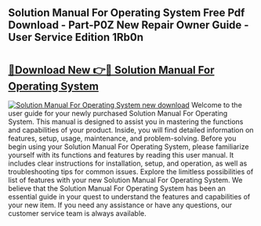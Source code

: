 ## Solution Manual For Operating System Free Pdf Download - Part-P0Z New Repair Owner Guide - User Service Edition 1Rb0n

# <h2><a href="http://bc71562.oget.top/?id=Solution+Manual+For+Operating+System">🔗Download New 👉🔴 Solution Manual For Operating System</a></h2>

[![Solution Manual For Operating System new download](https://i.imgur.com/5g1atiW.png)](http://bc71562.oget.top/?id=Solution+Manual+For+Operating+System)
Welcome to the user guide for your newly purchased Solution Manual For Operating System. This manual is designed to assist you in mastering the functions and capabilities of your product. Inside, you will find detailed information on features, setup, usage, maintenance, and problem-solving. Before you begin using your Solution Manual For Operating System, please familiarize yourself with its functions and features by reading this user manual. It includes clear instructions for installation, setup, and operation, as well as troubleshooting tips for common issues. Explore the limitless possibilities of list of features with your new Solution Manual For Operating System. We believe that the Solution Manual For Operating System has been an essential guide in your quest to understand the features and capabilities of your new item. If you need any assistance or have any questions, our customer service team is always available.
